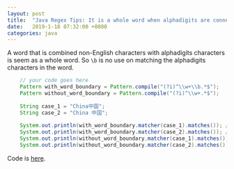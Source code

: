 ```yaml
---
layout: post
title:  "Java Regex Tips: It is a whole word when alphadigits are connected with non-English characters"
date:   2019-1-18 07:32:00 +0800
categories: java
---
```

A word that is combined non-English characters with alphadigits characters is seem as a whole word. So `\b` is no use on matching the alphadigits characters in the word.
```java
    // your code goes here
    Pattern with_word_boundary = Pattern.compile("(?i)^\\w+\\b.*$");
    Pattern without_word_boundary = Pattern.compile("(?i)^\\w+.*$");
    
    String case_1 = "China中国";
    String case_2 = "China 中国";
    
    System.out.println(with_word_boundary.matcher(case_1).matches()); // false
    System.out.println(with_word_boundary.matcher(case_2).matches()); // true
    System.out.println(without_word_boundary.matcher(case_1).matches()); // true
    System.out.println(without_word_boundary.matcher(case_2).matches()); // true
```
Code is [here](https://ideone.com/VjE5I9).
